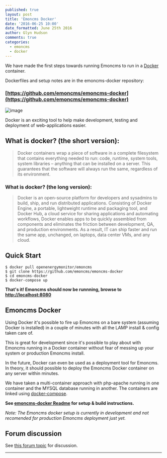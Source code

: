 ```yaml
---
published: true
layout: post
title: 'Emoncms Docker'
date: '2016-06-25 10:00'
date_formatted: June 25th 2016
author: Glyn Hudson
comments: true
categories:
  - emoncms
  - docker
---
```


We have made the first steps towards running Emoncms to run in a [Docker](https://www.docker.com/) container.

Dockerfiles and setup notes are in the emoncms-docker repository:

### [https://github.com/emoncms/emoncms-docker](https://github.com/emoncms/emoncms-docker)

![image]({{site.image_path}}/docker-logo.png)

Docker is an exciting tool to help make development, testing and deployment of web-applications easier.

## What is docker? (the short version):

> Docker containers wrap a piece of software in a complete filesystem that contains everything needed to run: code, runtime, system tools, system libraries – anything that can be installed on a server. This guarantees that the software will always run the same, regardless of its environment.

### What is docker? (the long version):

> Docker is an open-source platform for developers and sysadmins to build, ship, and run distributed applications. Consisting of Docker Engine, a portable, lightweight runtime and packaging tool, and Docker Hub, a cloud service for sharing applications and automating workflows, Docker enables apps to be quickly assembled from components and eliminates the friction between development, QA, and production environments. As a result, IT can ship faster and run the same app, unchanged, on laptops, data center VMs, and any cloud.


## Quick Start

```
$ docker pull openenergymonitor/emoncms
$ git clone https://github.com/emoncms/emoncms-docker
$ cd emoncms-docker
$ docker-compose up
```

**That's it! Emoncms should now be runnning, browse to [http://localhost:8080](http://localhost:8080)**

<!--more-->

## Emoncms Docker

Using Docker it's possible to fire up Emoncms on a bare system (assuming Docker is installed) in a couple of minutes with all the LAMP install & config taken care of.

This is great for development since it's possible to play about with Emoncms running in a Docker container without fear of messing up your system or production Emoncms install.

In the future, Docker can even be used as a deployment tool for Emoncms. In theory, it should possible to deploy the Emoncms Docker container on any server within minutes.

We have taken a multi-container approach with php-apache running in one container and the MYSQL database running in another. The containers are linked using [docker-compose](https://docs.docker.com/compose/overview/).

**See [emoncms-docker Readme](https://github.com/emoncms/emoncms-docker) for setup & build instructions.**

*Note: The Emoncms docker setup is currently in development and not recomended for production Emoncms deployment just yet.*


## Forum discussion

See [this forum topic](https://community.openenergymonitor.org/t/emoncms-docker/823/4) for discussion.

***

